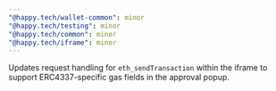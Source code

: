 ```yaml
---
"@happy.tech/wallet-common": minor
"@happy.tech/testing": minor
"@happy.tech/common": minor
"@happy.tech/iframe": minor
---
```


Updates request handling for `eth_sendTransaction` within the iframe to support ERC4337-specific gas fields in the approval popup.
